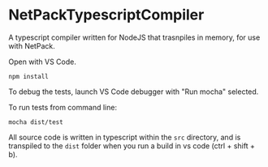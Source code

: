 # NetPackTypescriptCompiler
A typescript compiler written for NodeJS that trasnpiles in memory, for use with NetPack.

Open with VS Code.

```
npm install
```

To debug the tests, launch VS Code debugger with "Run mocha" selected.

To run tests from command line:

```
mocha dist/test
```

All source code is written in typescript within the `src` directory, and is transpiled to the `dist` folder
when you run a build in vs code (ctrl + shift + b).